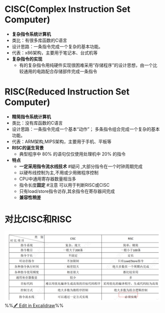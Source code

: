 # CISC(Complex Instruction Set Computer)
- **复杂指令系统计算机**
- 类比：有很多库函数的C语言
- 设计思路：一条指令完成一个复杂的基本功能。
- 代表：x86架构，主要用于笔记本、台式机等
- **复杂指令的实现**
	- 有的复杂指令用纯硬件实现很困难采用“存储程序”的设计思想，由一个比 较通用的电路配合存储部件完成一条指令
# RISC(Reduced Instruction Set Computer)
- **精简指令系统计算机**
- 类比：没有库函数的C语言
- 设计思路：一条指令完成一个基本“动作”； 多条指令组合完成一个复杂的基本功能。
-  代表：ARM架构,MIPS架构，主要用于手机、平板等
- **RISC的诞生背景**
	- 典型程序中 80% 的语句仅仅使用处理机中 20% 的指令
- **特点**
	- **一定采用指令流水线技术** #疑问 ,大部分指令在一个时钟周期完成
	- 以硬布线控制为主,不用或少用微程序控制
	- CPU中通用寄存器数量相当多
	- 指令长度**固定**  #注意 可以用于判断RISC或CISC
	- 只有load/store指令访存,其余指令在寄存器间完成
	- **兼容性稍差**

# 对比CISC和RISC
![](attachments/CISC%E5%92%8CRISC%E7%9A%84%E5%9F%BA%E6%9C%AC%E6%A6%82%E5%BF%B5%202022-09-16%2017.34.17.excalidraw.svg)
%%[🖋 Edit in Excalidraw](attachments/CISC%E5%92%8CRISC%E7%9A%84%E5%9F%BA%E6%9C%AC%E6%A6%82%E5%BF%B5%202022-09-16%2017.34.17.excalidraw.md)%%